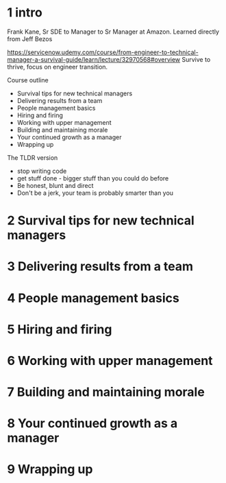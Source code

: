 # 1 intro
Frank Kane, Sr SDE to Manager to Sr Manager at Amazon.
Learned directly from Jeff Bezos

https://servicenow.udemy.com/course/from-engineer-to-technical-manager-a-survival-guide/learn/lecture/32970568#overview
Survive to thrive, focus on engineer transition.

Course outline
* Survival tips for new technical managers
* Delivering results from a team
* People management basics
* Hiring and firing
* Working with upper management
* Building and maintaining morale
* Your continued growth as a manager
* Wrapping up

The TLDR version
* stop writing code
* get stuff done - bigger stuff than you could do before
* Be honest, blunt and direct
* Don't be a jerk, your team is probably smarter than you


# 2 Survival tips for new technical managers
# 3 Delivering results from a team
# 4 People management basics
# 5 Hiring and firing
# 6 Working with upper management
# 7 Building and maintaining morale
# 8 Your continued growth as a manager
# 9 Wrapping up
